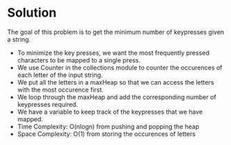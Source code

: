 # Solution
The goal of this problem is to get the minimum number of keypresses given a string. 
* To minimize the key presses, we want the most frequently pressed characters to be mapped to a single press. 
* We use Counter in the collections module to counter the occurences of each letter of the input string.
* We put all the letters in a maxHeap so that we can access the letters with the most occurence first.
* We loop through the maxHeap and add the corresponding number of keypresses required.
* We have a variable to keep track of the keypresses that we have mapped.
* Time Complexity: O(nlogn) from pushing and popping the heap
* Space Complexity: O(1) from storing the occurences of letters
